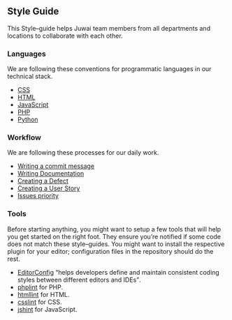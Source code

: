 ## Style Guide

This Style–guide helps Juwai team members from all departments and locations to collaborate with each other.

### Languages

We are following these conventions for programmatic languages in our technical stack.

- [CSS](language-css.md)
- [HTML](language-html.md)
- [JavaScript](language-javascript.md)
- [PHP](language-php.md)
- [Python](language-python.md)

### Workflow

We are following these processes for our daily work.

- [Writing a commit message](workflow-commit-message.md)
- [Writing Documentation](workflow-document.md)
- [Creating a Defect](workflow-defects.md)
- [Creating a User Story](workflow-user-story.md)
- [Issues priority](workflow-issue-priority.md)

### Tools

Before starting anything, you might want to setup a few tools that will help you get started on the right foot. They ensure you’re notified if some code does not match these style–guides. You might want to install the respective plugin for your editor; configuration files in the repository should do the rest.

- [EditorConfig](http://editorconfig.org/) <q>helps developers define and maintain consistent coding styles between different editors and IDEs</q>.
- [phplint](http://www.icosaedro.it/phplint/) for PHP.
- [htmllint](http://htmlhint.com/) for HTML.
- [csslint](http://csslint.net/) for CSS.
- [jshint](http://jshint.com/) for JavaScript.
